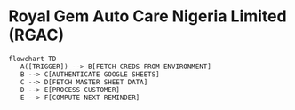 # Royal Gem Auto Care Nigeria Limited (RGAC)

```mermaid
flowchart TD
   A([TRIGGER]) --> B[FETCH CREDS FROM ENVIRONMENT]
   B --> C[AUTHENTICATE GOOGLE SHEETS]
   C --> D[FETCH MASTER SHEET DATA]
   D --> E[PROCESS CUSTOMER]
   E --> F[COMPUTE NEXT REMINDER]

```